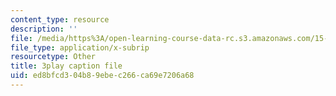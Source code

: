 ```yaml
---
content_type: resource
description: ''
file: /media/https%3A/open-learning-course-data-rc.s3.amazonaws.com/15-s12-blockchain-and-money-fall-2018/ed8bfcd304b89ebec266ca69e7206a68_zGDTt9Q3vyM.srt
file_type: application/x-subrip
resourcetype: Other
title: 3play caption file
uid: ed8bfcd3-04b8-9ebe-c266-ca69e7206a68
---
```

